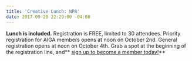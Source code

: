 ```yaml
---
title: 'Creative Lunch: NPR'
date: 2017-09-20 22:29:00 -04:00
---
```


**Lunch is included.** Registration is FREE, limited to 30 attendees. Priority registration for AIGA members opens at noon on October 2nd. General registration opens at noon on October 4th. Grab a spot at the beginning of the registration line, and** [sign up to become a member today!](http://www.aiga.org/join)**